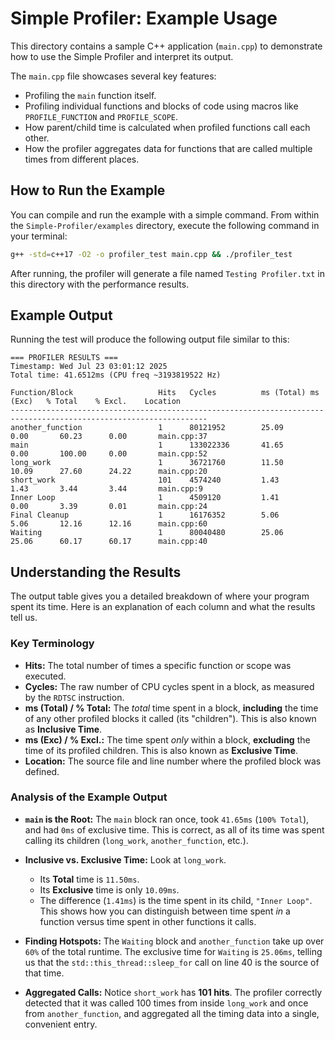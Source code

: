 # Simple Profiler: Example Usage

This directory contains a sample C++ application (`main.cpp`) to demonstrate how to use the Simple Profiler and interpret its output.

The `main.cpp` file showcases several key features:
*   Profiling the `main` function itself.
*   Profiling individual functions and blocks of code using macros like `PROFILE_FUNCTION` and `PROFILE_SCOPE`.
*   How parent/child time is calculated when profiled functions call each other.
*   How the profiler aggregates data for functions that are called multiple times from different places.

## How to Run the Example

You can compile and run the example with a simple command. From within the `Simple-Profiler/examples` directory, execute the following command in your terminal:

```bash
g++ -std=c++17 -O2 -o profiler_test main.cpp && ./profiler_test
```

After running, the profiler will generate a file named `Testing Profiler.txt` in this directory with the performance results.

## Example Output

Running the test will produce the following output file similar to this:

```text
=== PROFILER RESULTS ===
Timestamp: Wed Jul 23 03:01:12 2025
Total time: 41.6512ms (CPU freq ~3193819522 Hz)

Function/Block                   Hits   Cycles          ms (Total) ms (Exc)   % Total    % Excl.    Location
------------------------------------------------------------------------------------------------------------------
another_function                 1      80121952        25.09      0.00       60.23      0.00       main.cpp:37
main                             1      133022336       41.65      0.00       100.00     0.00       main.cpp:52
long_work                        1      36721760        11.50      10.09      27.60      24.22      main.cpp:20
short_work                       101    4574240         1.43       1.43       3.44       3.44       main.cpp:9
Inner Loop                       1      4509120         1.41       0.00       3.39       0.01       main.cpp:24
Final Cleanup                    1      16176352        5.06       5.06       12.16      12.16      main.cpp:60
Waiting                          1      80040480        25.06      25.06      60.17      60.17      main.cpp:40
```

## Understanding the Results

The output table gives you a detailed breakdown of where your program spent its time. Here is an explanation of each column and what the results tell us.

### Key Terminology

*   **Hits:** The total number of times a specific function or scope was executed.
*   **Cycles:** The raw number of CPU cycles spent in a block, as measured by the `RDTSC` instruction. 
*   **ms (Total) / % Total:** The *total* time spent in a block, **including** the time of any other profiled blocks it called (its "children"). This is also known as **Inclusive Time**.
*   **ms (Exc) / % Excl.:** The time spent *only* within a block, **excluding** the time of its profiled children. This is also known as **Exclusive Time**. 
*   **Location:** The source file and line number where the profiled block was defined.

### Analysis of the Example Output

*   **`main` is the Root:** The `main` block ran once, took `41.65ms` (`100% Total`), and had `0ms` of exclusive time. This is correct, as all of its time was spent calling its children (`long_work`, `another_function`, etc.).

*   **Inclusive vs. Exclusive Time:** Look at `long_work`.
    *   Its **Total** time is `11.50ms`.
    *   Its **Exclusive** time is only `10.09ms`.
    *   The difference (`1.41ms`) is the time spent in its child, `"Inner Loop"`. This shows how you can distinguish between time spent *in* a function versus time spent in other functions it calls.

*   **Finding Hotspots:** The `Waiting` block and `another_function` take up over `60%` of the total runtime. The exclusive time for `Waiting` is `25.06ms`, telling us that the `std::this_thread::sleep_for` call on line 40 is the source of that time.

*   **Aggregated Calls:** Notice `short_work` has **101 hits**. The profiler correctly detected that it was called 100 times from inside `long_work` and once from `another_function`, and aggregated all the timing data into a single, convenient entry.
